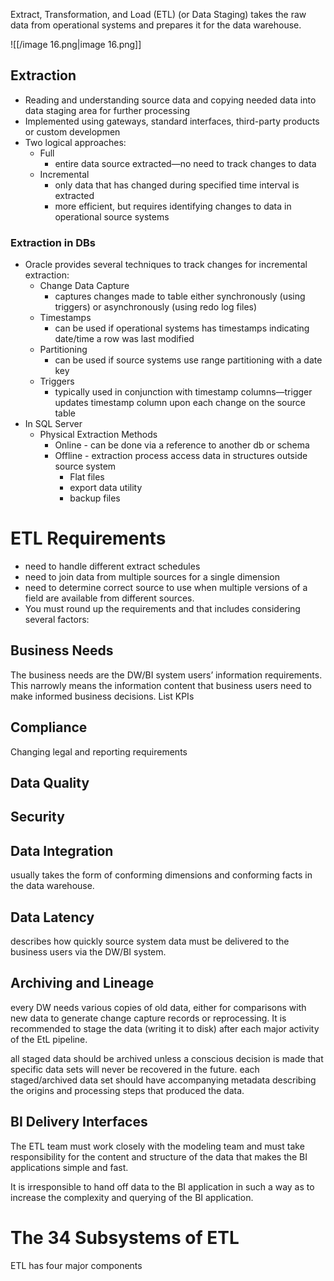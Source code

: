   

Extract, Transformation, and Load (ETL) (or Data Staging) takes the raw data from operational systems and prepares it for the data warehouse.

![[/image 16.png|image 16.png]]

## Extraction

- Reading and understanding source data and copying needed data into data staging area for further processing
- Implemented using gateways, standard interfaces, third-party products or custom developmen
- Two logical approaches:
    - Full
        - entire data source extracted—no need to track changes to data
    - Incremental
        - only data that has changed during specified time interval is extracted
        - more efficient, but requires identifying changes to data in operational source systems

### Extraction in DBs

- Oracle provides several techniques to track changes for incremental extraction:
    - Change Data Capture
        - captures changes made to table either synchronously (using triggers) or asynchronously (using redo log files)
    - Timestamps
        - can be used if operational systems has timestamps indicating date/time a row was last modified
    - Partitioning
        - can be used if source systems use range partitioning with a date key
    - Triggers
        - typically used in conjunction with timestamp columns—trigger updates timestamp column upon each change on the source table
- In SQL Server
    - Physical Extraction Methods
        - Online - can be done via a reference to another db or schema
        - Offline - extraction process access data in structures outside source system
            - Flat files
            - export data utility
            - backup files

  

# ETL Requirements

- need to handle different extract schedules
- need to join data from multiple sources for a single dimension
- need to determine correct source to use when multiple versions of a field are available from different sources.
- You must round up the requirements and that includes considering several factors:

  

## Business Needs

The business needs are the DW/BI system users’ information requirements. This narrowly means the information content that business users need to make informed business decisions. List KPIs

## Compliance

Changing legal and reporting requirements

## Data Quality

## Security

## Data Integration

usually takes the form of conforming dimensions and conforming facts in the data warehouse.

## Data Latency

describes how quickly source system data must be delivered to the business users via the DW/BI system.

## Archiving and Lineage

every DW needs various copies of old data, either for comparisons with new data to generate change capture records or reprocessing. It is recommended to stage the data (writing it to disk) after each major activity of the EtL pipeline.

all staged data should be archived unless a conscious decision is made that specific data sets will never be recovered in the future. each staged/archived data set should have accompanying metadata describing the origins and processing steps that produced the data.

## BI Delivery Interfaces

The ETL team must work closely with the modeling team and must take responsibility for the content and structure of the data that makes the BI applications simple and fast.

It is irresponsible to hand off data to the BI application in such a way as to increase the complexity and querying of the BI application.

  

# The 34 Subsystems of ETL

ETL has four major components